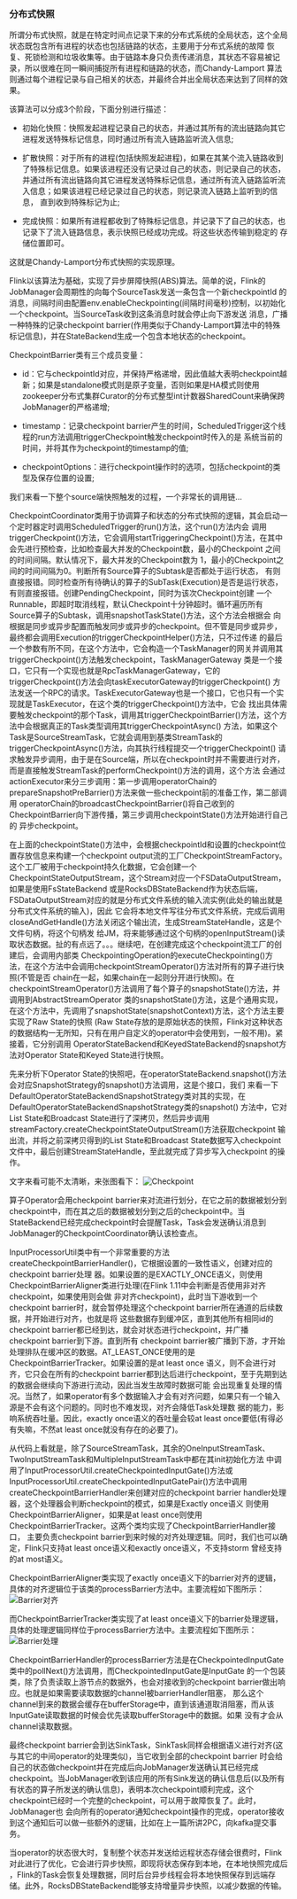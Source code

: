 ### 分布式快照

所谓分布式快照，就是在特定时间点记录下来的分布式系统的全局状态，这个全局状态既包含所有进程的状态也包括链路的状态，主要用于分布式系统的故障
恢复、死锁检测和垃圾收集等。由于链路本身只负责传递消息，其状态不容易被记录，所以很难在同一瞬间捕捉所有进程和链路的状态，而Chandy-Lamport
算法则通过每个进程记录与自己相关的状态，并最终合并出全局状态来达到了同样的效果。

该算法可以分成3个阶段，下面分别进行描述：
  * 初始化快照：快照发起进程记录自己的状态，并通过其所有的流出链路向其它进程发送特殊标记信息，同时通过所有流入链路监听流入信息;

  * 扩散快照：对于所有的进程(包括快照发起进程)，如果在其某个流入链路收到了特殊标记信息。如果该进程还没有记录过自己的状态，则记录自己的状态，
  并通过所有流出链路向其它进程发送特殊标记信息，通过所有流入链路监听流入信息；如果该进程已经记录过自己的状态，则记录流入链路上监听到的信息，
  直到收到特殊标记为止;

  * 完成快照：如果所有进程都收到了特殊标记信息，并记录下了自己的状态，也记录下了流入链路信息，表示快照已经成功完成。将这些状态传输到稳定的
  存储位置即可。

这就是Chandy-Lamport分布式快照的实现原理。

Flink以该算法为基础，实现了异步屏障快照(ABS)算法。简单的说，Flink的JobManager会周期性的向每个SourceTask发送一条包含一个新checkpointId
的消息，间隔时间由配置env.enableCheckpointing(间隔时间毫秒)控制，以初始化一个checkpoint。当SourceTask收到这条消息时就会停止向下游发送
消息，广播一种特殊的记录checkpoint barrier(作用类似于Chandy-Lamport算法中的特殊标记信息)，并在StateBackend生成一个包含本地状态的checkpoint。

CheckpointBarrier类有三个成员变量：
  * id：它与checkpointId对应，并保持严格递增，因此值越大表明checkpoint越新；如果是standalone模式则是原子变量，否则如果是HA模式则使用
  zookeeper分布式集群Curator的分布式整型int计数器SharedCount来确保跨JobManager的严格递增;

  * timestamp：记录checkpoint barrier产生的时间，ScheduledTrigger这个线程的run方法调用triggerCheckpoint触发checkpoint时传入的是
  系统当前的时间，并将其作为checkpoint的timestamp的值;

  * checkpointOptions：进行checkpoint操作时的选项，包括checkpoint的类型及保存位置的设置;

我们来看一下整个source端快照触发的过程，一个非常长的调用链...

CheckpointCoordinator类用于协调算子和状态的分布式快照的逻辑，其会启动一个定时器定时调用ScheduledTrigger的run()方法，这个run()方法内会
调用triggerCheckpoint()方法，它会调用startTriggeringCheckpoint()方法，在其中会先进行预检查，比如检查最大并发的Checkpoint数，最小的Checkpoint
之间的时间间隔。默认情况下，最大并发的Checkpoint数为 1，最小的Checkpoint之间的时间间隔为0。判断所有Source算子的Subtask是否都处于运行状态，
有则直接报错。同时检查所有待确认的算子的SubTask(Execution)是否是运行状态，有则直接报错。创建PendingCheckpoint，同时为该次Checkpoint创建
一个Runnable，即超时取消线程，默认Checkpoint十分钟超时。循环遍历所有Source算子的Subtask，调用snapshotTaskState()方法，这个方法会根据会
向根据是同步或异步配置而触发同步或异步的checkpoint。但不管是同步或异步，最终都会调用Execution的triggerCheckpointHelper()方法，只不过传递
的最后一个参数有所不同，在这个方法中，它会构造一个TaskManager的网关并调用其triggerCheckpoint()方法触发checkpoint，TaskManagerGateway
类是一个接口，它只有一个实现也就是RpcTaskManagerGateway，它的triggerCheckpoint()方法会向taskExecutorGateway的triggerCheckpoint()
方法发送一个RPC的请求。TaskExecutorGateway也是一个接口，它也只有一个实现就是TaskExecutor，在这个类的triggerCheckpoint()方法中，它会
找出具体需要触发checkpoint的那个Task，调用其triggerCheckpointBarrier()方法，这个方法中会根据真正的Task类型调用其triggerCheckpointAsync()
方法，如果这个Task是SourceStreamTask，它就会调用到基类StreamTask的triggerCheckpointAsync()方法，向其执行线程提交一个triggerCheckpoint()
请求触发异步调用，由于是在Source端，所以在checkpoint时并不需要进行对齐，而是直接触发StreamTask的performCheckpoint()方法的调用，这个方法
会通过actionExecutor来分三步调用：第一步调用operatorChain的prepareSnapshotPreBarrier()方法来做一些checkpoint前的准备工作，第二部调用
operatorChain的broadcastCheckpointBarrier()将自己收到的CheckpointBarrier向下游传播，第三步调用checkpointState()方法开始进行自己的
异步checkpoint。

在上面的checkpointState()方法中，会根据checkpointId和设置的checkpoint位置存放信息来构建一个checkpoint output流的工厂CheckpointStreamFactory。
这个工厂被用于checkpoint持久化数据，它会创建一个CheckpointStateOutputStream，这个Stream对应一个FSDataOutputStream，如果是使用FsStateBackend
或是RocksDBStateBackend作为状态后端，FSDataOutputStream对应的就是分布式文件系统的输入流实例(此处的输出就是分布式文件系统的输入)，因此
它会将本地文件写往分布式文件系统，完成后调用closeAndGetHandle()方法关闭这个输出流，生成StreamStateHandle，这是个文件句柄，将这个句柄发
给JM，将来能够通过这个句柄的openInputStream()读取状态数据。扯的有点远了。。。继续吧，在创建完成这个checkpoint流工厂的创建后，会调用内部类
CheckpointingOperation的executeCheckpointing()方法，在这个方法中会调用checkpointStreamOperator()方法对所有的算子进行快照(不管是否
chain在一起，如果chain在一起则分开进行快照)。在checkpointStreamOperator()方法调用了每个算子的snapshotState()方法，并调用到AbstractStreamOperator
类的snapshotState()方法，这是个通用实现，在这个方法中，先调用了snapshotState(snapshotContext)方法，这个方法主要实现了Raw State的快照
(Raw State存放的是原始状态的快照，Flink对这种状态的数据结构一无所知，只有在用户自定义的operator中会使用到，一般不用)。紧接着，它分别调用
OperatorStateBackend和KeyedStateBackend的snapshot方法对Operator State和Keyed State进行快照。

先来分析下Operator State的快照吧，在operatorStateBackend.snapshot()方法会对应SnapshotStrategy的snapshot()方法调用，这是个接口，我们
来看一下DefaultOperatorStateBackendSnapshotStrategy类对其的实现，在DefaultOperatorStateBackendSnapshotStrategy类的snapshot()
方法中，它对List State和Broadcast State进行了深拷贝，然后异步调用streamFactory.createCheckpointStateOutputStream()方法获取checkpoint
输出流，并将之前深拷贝得到的List State和Broadcast State数据写入checkpoint文件中，最后创建StreamStateHandle，至此就完成了异步写入checkpoint
的操作。

文字来看可能不太清晰，来张图看下：
![Checkpoint](../images/checkpoint.jpeg "Checkpoint")

算子Operator会用checkpoint barrier来对流进行划分，在它之前的数据被划分到checkpoint中，而在其之后的数据被划分到之后的checkpoint中。当
StateBackend已经完成checkpoint时会提醒Task，Task会发送确认消息到JobManager的CheckpointCoordinator确认该检查点。

InputProcessorUtil类中有一个非常重要的方法createCheckpointBarrierHandler()，它根据设置的一致性语义，创建对应的checkpoint barrier处理
器。如果设置的是EXACTLY_ONCE语义，则使用CheckpointBarrierAligner类进行处理(在Flink 1.11中会判断是否使用非对齐checkpoint，如果使用则会做
非对齐checkpoint)，此时当下游收到一个checkpoint barrier时，就会暂停处理这个checkpoint barrier所在通道的后续数据，并开始进行对齐，也就是将
这些数据存到缓冲区，直到其他所有相同id的checkpoint barrier都已经到达，就会对状态进行checkpoint，并广播checkpoint barrier到下游。直到所有
checkpoint barrier被广播到下游，才开始处理排队在缓冲区的数据。AT_LEAST_ONCE使用的是CheckpointBarrierTracker。如果设置的是at least once
语义，则不会进行对齐，它只会在所有的checkpoint barrier都到达后进行checkpoint，至于先期到达的数据会继续向下游进行流动，因此当发生故障时数据可能
会出现重复处理的情况。当然了，如果operator有多个数据输入才会有对齐问题，如果只有一个输入源是不会有这个问题的。同时也不难发现，对齐会降低Task处理数
据的能力，影响系统吞吐量。因此，exactly once语义的吞吐量会较at least once要低(有得必有失嘛，不然at least once就没有存在的必要了)。

从代码上看就是，除了SourceStreamTask，其余的OneInputStreamTask、TwoInputStreamTask和MultipleInputStreamTask中都在其init初始化方法
中调用了InputProcessorUtil.createCheckpointedInputGate()方法或InputProcessorUtil.createCheckpointedInputGatePair()方法中调用
createCheckpointBarrierHandler来创建对应的checkpoint barrier handler处理器，这个处理器会判断checkpoint的模式，如果是Exactly once语义
则使用CheckpointBarrierAligner，如果是at least once则使用CheckpointBarrierTracker。这两个类均实现了CheckpointBarrierHandler接口，
主要负责checkpoint barrier到来时候的对齐处理逻辑。同时，我们也可以确定，Flink只支持at least once语义和exactly once语义，不支持storm
曾经支持的at most语义。

CheckpointBarrierAligner类实现了exactly once语义下的barrier对齐的逻辑，具体的对齐逻辑位于该类的processBarrier方法中。主要流程如下图所示：
![Barrier对齐](../images/exactlyonce.png "Barrier对齐")

而CheckpointBarrierTracker类实现了at least once语义下的barrier处理逻辑，具体的处理逻辑同样位于processBarrier方法中。主要流程如下图所示：
![Barrier处理](../images/atleastonce.png "Barrier处理")

CheckpointBarrierHandler的processBarrier方法是在CheckpointedInputGate类中的pollNext()方法调用，而CheckpointedInputGate是InputGate
的一个包装类，除了负责读取上游节点的数据外，也会对接收到的checkpoint barrier做出响应。也就是如果需要读取数据的channel被barrierHandler阻塞，
那么这个channel到来的数据会缓存在bufferStorage中，直到该通道取消阻塞，而从该InputGate读取数据的时候会优先读取bufferStorage中的数据。如果
没有才会从channel读取数据。

最终checkpoint barrier会到达SinkTask，SinkTask同样会根据语义进行对齐(这与其它的中间operator的处理类似)，当它收到全部的checkpoint barrier
时会给自己的状态做checkpoint并在完成后向JobManager发送确认其已经完成checkpoint。当JobManager收到该应用的所有Sink发送的确认信息后(以及所有
有状态的算子所发送的确认信息)，表明本次checkpoint顺利完成，这个checkpoint已经时一个完整的checkpoint，可以用于故障恢复了。此时，JobManager也
会向所有的operator通知checkpoint操作的完成，operator接收到这个通知后可以做一些额外的逻辑，比如在上一篇所讲2PC，向kafka提交事务。

当operator的状态很大时，复制整个状态并发送给远程状态存储会很费时，Flink对此进行了优化，它会进行异步快照，即现将状态保存到本地，在本地快照完成后
，Flink的Task会恢复处理数据，同时后台异步线程会将本地快照保存到远端存储。此外，RocksDBStateBackend能够支持增量异步快照，以减少数据的传输。


